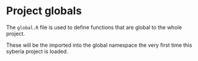 # Project globals

The `global.R` file is used to define functions that are global to the whole project.

These will be the imported into the global namespace the very first time this
syberia project is loaded.
